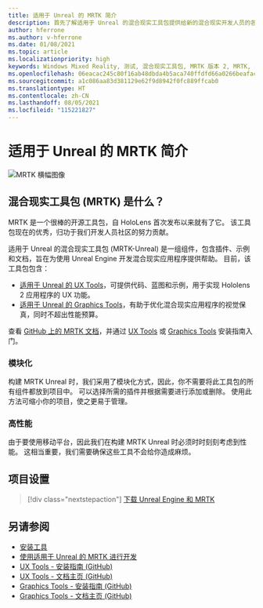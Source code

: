 ```yaml
---
title: 适用于 Unreal 的 MRTK 简介
description: 首先了解适用于 Unreal 的混合现实工具包提供给新的混合现实开发人员的各项内容。
author: hferrone
ms.author: v-hferrone
ms.date: 01/08/2021
ms.topic: article
ms.localizationpriority: high
keywords: Windows Mixed Reality, 测试, 混合现实工具包, MRTK 版本 2, MRTK, 工具, SDK, HoloLens, HoloLens 2, 混合现实头戴显示设备, windows 混合现实头戴显示设备, 虚拟现实头戴显示设备, 跨平台
ms.openlocfilehash: 06eacac245c80f16ab48dbda4b5aca740ffdfd66a0266beafac5e46b39a9d109
ms.sourcegitcommit: a1c086aa83d381129e62f9d8942f0fc889ffcab0
ms.translationtype: HT
ms.contentlocale: zh-CN
ms.lasthandoff: 08/05/2021
ms.locfileid: "115221827"
---
```

# <a name="introducing-mrtk-for-unreal"></a>适用于 Unreal 的 MRTK 简介

![MRTK 横幅图像](../../design/images/MRTK_UX_Hero.png)

## <a name="what-is-mixed-reality-toolkit-mrtk"></a>混合现实工具包 (MRTK) 是什么？

MRTK 是一个很棒的开源工具包，自 HoloLens 首次发布以来就有了它。 该工具包现在的优秀，归功于我们开发人员社区的努力贡献。 

适用于 Unreal 的混合现实工具包 (MRTK-Unreal) 是一组组件，包含插件、示例和文档，旨在为使用 Unreal Engine 开发混合现实应用程序提供帮助。 目前，该工具包包含：
* [适用于 Unreal 的 UX Tools](https://github.com/microsoft/MixedReality-UXTools-Unreal)，可提供代码、蓝图和示例，用于实现 Hololens 2 应用程序的 UX 功能。
* [适用于 Unreal 的 Graphics Tools](https://github.com/microsoft/MixedReality-GraphicsTools-Unreal)，有助于优化混合现实应用程序的视觉保真，同时不超出性能预算。

查看 [GitHub 上的 MRTK 文档](https://microsoft.github.io/MixedReality-UXTools-Unreal/README.html)，并通过 [UX Tools](https://microsoft.github.io/MixedReality-UXTools-Unreal/Docs/Installation.html) 或 [Graphics Tools](https://github.com/microsoft/MixedReality-GraphicsTools-Unreal/blob/main/Docs/Installation.md) 安装指南入门。

### <a name="modular"></a>模块化

构建 MRTK Unreal 时，我们采用了模块化方式，因此，你不需要将此工具包的所有组件都放到项目中。 可以选择所需的插件并根据需要进行添加或删除。 使用此方法可缩小你的项目，使之更易于管理。  

### <a name="performant"></a>高性能

由于要使用移动平台，因此我们在构建 MRTK Unreal 时必须时时刻刻考虑到性能。 这相当重要，我们需要确保这些工具不会给你造成麻烦。

## <a name="project-setup"></a>项目设置

> [!div class="nextstepaction"]
> [下载 Unreal Engine 和 MRTK](unreal-project-setup.md)

## <a name="see-also"></a>另请参阅

* [安装工具](../install-the-tools.md)
* [使用适用于 Unreal 的 MRTK 进行开发](unreal-development-overview.md)
* [UX Tools - 安装指南 (GitHub)](https://microsoft.github.io/MixedReality-UXTools-Unreal/Docs/Installation.html)
* [UX Tools - 文档主页 (GitHub)](https://microsoft.github.io/MixedReality-UXTools-Unreal/README.html)
* [Graphics Tools - 安装指南 (GitHub)](https://github.com/microsoft/MixedReality-GraphicsTools-Unreal/blob/main/Docs/Installation.md)
* [Graphics Tools - 文档主页 (GitHub)](https://github.com/microsoft/MixedReality-GraphicsTools-Unreal/)